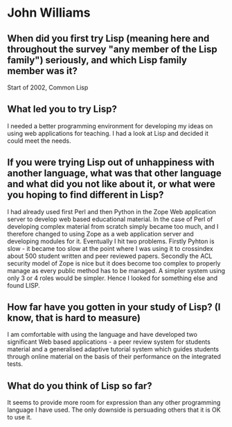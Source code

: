 # John Williams

## When did you first try Lisp (meaning here and throughout the survey "any member of the Lisp family") seriously, and which Lisp family member was it?

Start of 2002, Common Lisp

## What led you to try Lisp?

I needed a better programming environment for developing my ideas on
using web applications for teaching. I had a look at Lisp and decided
it could meet the needs.

## If you were trying Lisp out of unhappiness with another language, what was that other language and what did you not like about it, or what were you hoping to find different in Lisp?

I had already used first Perl and then Python in the Zope Web
application server to develop web based educational material. In the
case of Perl of developing complex material from scratch simply became
too much, and I therefore changed to using Zope as a web application
server and developing modules for it. Eventually I hit two
problems. Firstly Pyhton is slow - it became too slow at the point
where I was using it to crossindex about 500 student written and peer
reviewed papers. Secondly the ACL security model of Zope is nice but
it does become too complex to properly manage as every public method
has to be managed. A simpler system using only 3 or 4 roles would be
simpler. Hence I looked for something else and found LISP.

## How far have you gotten in your study of Lisp? (I know, that is hard to measure)

I am comfortable with using the language and have developed two
significant Web based applications - a peer review system for students
material and a generalised adaptive tutorial system which guides
students through online material on the basis of their performance on
the integrated tests.

## What do you think of Lisp so far?

It seems to provide more room for expression than any other
programming language I have used. The only downside is persuading
others that it is OK to use it.

